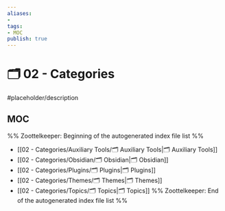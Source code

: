 ```yaml
---
aliases:
- 
tags: 
- MOC
publish: true
---
```


# 🗂️ 02 - Categories

#placeholder/description 

## MOC

%% Zoottelkeeper: Beginning of the autogenerated index file list  %%
-  [[02 - Categories/Auxiliary Tools/🗂️ Auxiliary Tools|🗂️ Auxiliary Tools]]
-  [[02 - Categories/Obsidian/🗂️ Obsidian|🗂️ Obsidian]]
-  [[02 - Categories/Plugins/🗂️ Plugins|🗂️ Plugins]]
-  [[02 - Categories/Themes/🗂️ Themes|🗂️ Themes]]
-  [[02 - Categories/Topics/🗂️ Topics|🗂️ Topics]]
%% Zoottelkeeper: End of the autogenerated index file list  %%
